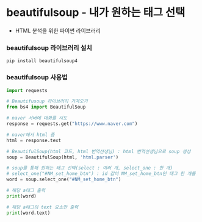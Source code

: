 # beautifulsoup - 내가 원하는 태그 선택

- HTML 분석을 위한 파이썬 라이브러리


### beautifulsoup 라이브러리 설치

`pip install beautifulsoup4`

### beautifulsoup 사용법


```python
import requests

# Beautifusoup 라이브러리 가져오기
from bs4 import BeautifulSoup 

# naver 서버에 대화를 시도
response = requests.get("https://www.naver.com")

# naver에서 html 줌
html = response.text

# BeautifulSoup(html 코드, html 번역선생님) : html 번역선생님으로 soup 생성
soup = BeautifulSoup(html, 'html.parser')

# soup를 통해 원하는 태그 선택(select : 여러 개, select_one : 한 개)
# select_one("#NM_set_home_btn") : id 값이 NM_set_home_btn인 태그 한 개를 찾아냄
word = soup.select_one("#NM_set_home_btn")

# 해당 a태그 출력
print(word)

# 해당 a태그의 text 요소만 출력
print(word.text)
```